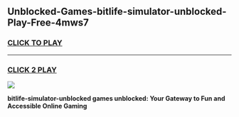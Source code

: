 
## Unblocked-Games-bitlife-simulator-unblocked-Play-Free-4mws7
<h3>
<a href="https://premium76.site?title=bitlife-simulator-unblocked&ref=17A">CLICK TO PLAY</a></h3>
<hr>

<h3>
<a href="https://premium76.site?title=bitlife-simulator-unblocked&ref=17A">CLICK 2 PLAY</a>
  
</h3>

<a href="https://premium76.site?title=bitlife-simulator-unblocked&ref=17A"><img src="https://clearcache.store/games.png"></a>


**bitlife-simulator-unblocked games unblocked: Your Gateway to Fun and Accessible Online Gaming**
